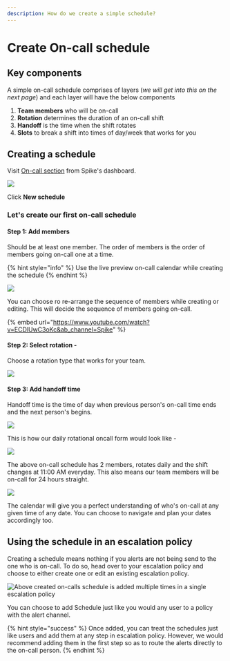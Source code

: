 ```yaml
---
description: How do we create a simple schedule?
---
```


# Create On-call schedule

## Key components

A simple on-call schedule comprises of layers (_we will get into this on the next page_) and each layer will have the below components

1. **Team members** who will be on-call
2. **Rotation** determines the duration of an on-call shift
3. **Handoff** is the time when the shift rotates
4. **Slots** to break a shift into times of day/week that works for you

## Creating a schedule

Visit [On-call section](https://app.spike.sh/on-calls) from Spike's dashboard.&#x20;

![](<../.gitbook/assets/oncall-create-2 (1).png>)

Click **New schedule**

### Let's create our first on-call schedule

#### **Step 1: Add members**&#x20;

Should be at least one member. The order of members is the order of members going on-call one at a time.&#x20;

{% hint style="info" %}
Use the live preview on-call calendar while creating the schedule
{% endhint %}

![](../.gitbook/assets/oncall-members-1.png)

You can choose ro re-arrange the sequence of members while creating or editing. This will decide the sequence of members going on-call.

{% embed url="https://www.youtube.com/watch?v=ECDlUwC3oKc&ab_channel=Spike" %}

#### **Step 2: Select rotation -**&#x20;

Choose a rotation type that works for your team.&#x20;

![](../.gitbook/assets/oncall-rotation-1.png)

#### **Step 3: Add handoff time**

Handoff time is the time of day when previous person's on-call time ends and the next person's begins.

![](../.gitbook/assets/oncall-handoff-1.png)

This is how our daily rotational oncall form would look like -&#x20;

![](../.gitbook/assets/oncall-form.png)

The above on-call schedule has 2 members, rotates daily and the shift changes at 11:00 AM everyday. This also means our team members will be on-call for 24 hours straight. &#x20;

![](../.gitbook/assets/oncall-calendar-after-creating-schedules.png)

The calendar will give you a perfect understanding of who's on-call at any given time of any date. You can choose to navigate and plan your dates accordingly too.&#x20;

## Using the schedule in an escalation policy

Creating a schedule means nothing if you alerts are not being send to the one who is on-call. To do so, head over to your escalation policy and choose to either create one or edit an existing escalation policy.&#x20;

![Above created on-calls schedule is added multiple times in a single escalation policy](<../.gitbook/assets/oncall-escalation (1).png>)

You can choose to add Schedule just like you would any user to a policy with the alert channel.&#x20;

{% hint style="success" %}
Once added, you can treat the schedules just like users and add them at any step in escalation policy. However, we would recommend adding them in the first step so as to route the alerts directly to the on-call person.
{% endhint %}
